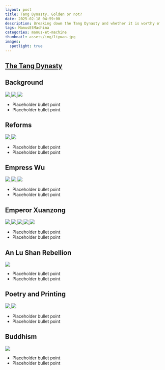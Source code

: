 ```yaml
---
layout: post
title: Tang Dynasty, Golden or not?
date: 2025-02-18 04:59:00
description: Breaking down the Tang Dynasty and whether it is worthy of being called a Golden Age.
tags: ManusEtMachina
categories: manus-et-machine
thumbnail: assets/img/liyuan.jpg
images:
  spotlight: true
---
```


## [The Tang Dynasty](https://www.britannica.com/topic/Tang-dynasty)

<!-- Background -->
<h2>Background</h2>
<div class="spotlight-gallery">
    <div class="spotlight-group">
        <a class="spotlight" href="/assets/img/suidynasty.png">
            <img src="/assets/img/suidynasty.png" />
        </a>
        <a class="spotlight" href="/assets/img/liyuan.jpg">
            <img src="/assets/img/liyuan.jpg" />
        </a>
        <a class="spotlight" href="/assets/img/tangdynasty.png">
            <img src="/assets/img/tangdynasty.png" />
        </a>
    </div>
</div>
<ul>
    <li>Placeholder bullet point</li>
    <li>Placeholder bullet point</li>
</ul>

<!-- Reforms -->
<h2>Reforms</h2>
<div class="spotlight-gallery">
    <div class="spotlight-group">
        <a class="spotlight" href="/assets/img/military.jpeg">
            <img src="/assets/img/military.jpeg" />
        </a>
        <a class="spotlight" href="/assets/img/confucian.jpg">
            <img src="/assets/img/confucian.jpg" />
        </a>
    </div>
</div>
<ul>
    <li>Placeholder bullet point</li>
    <li>Placeholder bullet point</li>
</ul>

<!-- Empress Wu -->
<h2>Empress Wu</h2>
<div class="spotlight-gallery">
    <div class="spotlight-group">
        <a class="spotlight" href="/assets/img/empresswu.jpg">
            <img src="/assets/img/empresswu.jpg" />
        </a>
        <a class="spotlight" href="/assets/img/wubuddhism.jpg">
            <img src="/assets/img/wubuddhism.jpg" />
        </a>
        <a class="spotlight" href="/assets/img/wuviolence.jpg">
            <img src="/assets/img/wuviolence.jpg" />
        </a>
    </div>
</div>
<ul>
    <li>Placeholder bullet point</li>
    <li>Placeholder bullet point</li>
</ul>

<!-- Emperor Xuanzong -->
<h2>Emperor Xuanzong</h2>
<div class="spotlight-gallery">
    <div class="spotlight-group">
        <a class="spotlight" href="/assets/img/xuanzong.jpg">
            <img src="/assets/img/xuanzong.jpg" />
        </a>
        <a class="spotlight" href="/assets/img/silkroad.jpg">
            <img src="/assets/img/silkroad.jpg" />
        </a>
        <a class="spotlight" href="/assets/img/agriculture.jpg">
            <img src="/assets/img/agriculture.jpg" />
        </a>
        <a class="spotlight" href="/assets/img/woodprinting.jpg">
            <img src="/assets/img/woodprinting.jpg" />
        </a>
        <a class="spotlight" href="/assets/img/art.jpg">
            <img src="/assets/img/art.jpg" />
        </a>
    </div>
</div>
<ul>
    <li>Placeholder bullet point</li>
    <li>Placeholder bullet point</li>
</ul>

<!-- An Lu Shan Rebellion -->
<h2>An Lu Shan Rebellion</h2>
<div class="spotlight-gallery">
    <div class="spotlight-group">
        <a class="spotlight" href="/assets/img/anlushan.jpg">
            <img src="/assets/img/anlushan.jpg" />
        </a>
    </div>
</div>
<ul>
    <li>Placeholder bullet point</li>
    <li>Placeholder bullet point</li>
</ul>

<!-- Poetry and Printing -->
<h2>Poetry and Printing</h2>
<div class="spotlight-gallery">
    <div class="spotlight-group">
        <a class="spotlight" href="/assets/img/woodprinting.jpg">
            <img src="/assets/img/woodprinting.jpg" />
        </a>
        <a class="spotlight" href="/assets/img/poetry.jpg">
            <img src="/assets/img/poetry.jpg" />
        </a>
    </div>
</div>
<ul>
    <li>Placeholder bullet point</li>
    <li>Placeholder bullet point</li>
</ul>

<!-- Buddhism -->
<h2>Buddhism</h2>
<div class="spotlight-gallery">
    <div class="spotlight-group">
        <a class="spotlight" href="/assets/img/monastery.jpeg">
            <img src="/assets/img/monastery.jpeg" />
        </a>
    </div>
</div>
<ul>
    <li>Placeholder bullet point</li>
    <li>Placeholder bullet point</li>
</ul>

